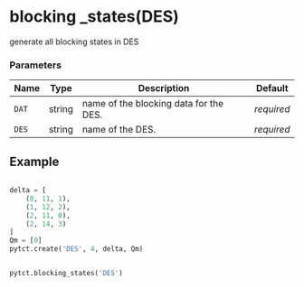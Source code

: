 # blocking _states(DES)

generate all blocking states in DES

### Parameters
| Name       | Type    | Description                                                          |  Default   |
|------------|---------|----------------------------------------------------------------------|------------|
| `DAT`      | string  | name of the blocking data for the DES.                               | *required* |
| `DES`      | string  | name of the DES.                                                     | *required* |


## Example

```python title="sample 1"

delta = [
    (0, 11, 1),
    (1, 12, 2),
    (2, 11, 0),
    (2, 14, 3)
]
Qm = [0]
pytct.create('DES', 4, delta, Qm)


pytct.blocking_states('DES')

```
